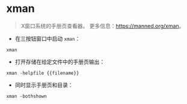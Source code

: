 # xman

> X窗口系统的手册页查看器。
> 更多信息：<https://manned.org/xman>。

- 在三按钮窗口中启动 `xman`：

`xman`

- 打开存储在给定文件中的手册页输出：

`xman -helpfile {{filename}}`

- 同时显示手册页和目录：

`xman -bothshown`